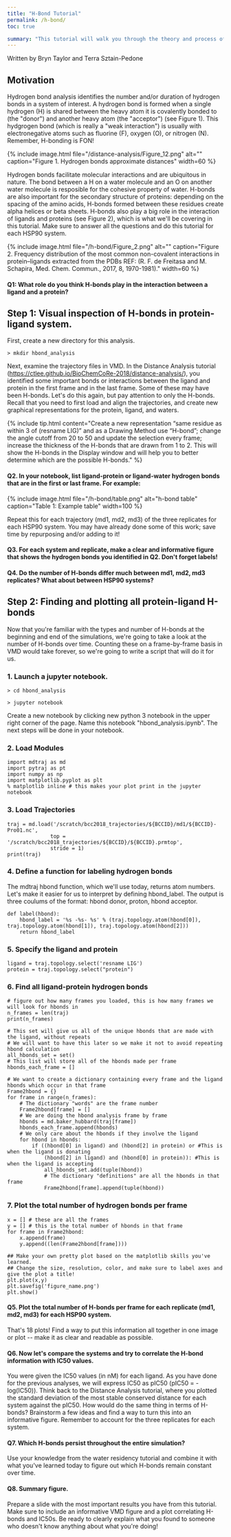 ```yaml
---
title: "H-Bond Tutorial"
permalink: /h-bond/
toc: true

summary: "This tutorial will walk you through the theory and process of using hydrogen bond analysis to investigate your system of interest."
---
```

Written by Bryn Taylor and Terra Sztain-Pedone

## Motivation

Hydrogen bond analysis identifies the number and/or duration of hydrogen bonds in a system of interest. A hydrogen bond is formed when a single hydrogen (H) is shared between the heavy atom it is covalently bonded to (the "donor") and another heavy atom (the "acceptor") (see Figure 1). This hydgrogen bond (which is really a "weak interaction") is usually with electronegative atoms such as fluorine (F), oxygen (O), or nitrogen (N). Remember, H-bonding is FON!  

{% include image.html file="/distance-analysis/Figure_12.png" alt="" caption="Figure 1. Hydrogen bonds approximate distances" width=60 %}

Hydrogen bonds facilitate molecular interactions and are ubiquitous in nature. The bond between a H on a water molecule and an O on another water molecule is resposible for the cohesive property of water. H-bonds are also important for the secondary structure of proteins: depending on the spacing of the amino acids, H-bonds formed between these residues create alpha helices or beta sheets. H-bonds also play a big role in the interaction of ligands and proteins (see Figure 2), which is what we'll be covering in this tutorial.  Make sure to answer all the questions and do this tutorial for each HSP90 system. 

{% include image.html file="/h-bond/Figure_2.png" alt="" caption="Figure 2. Frequency distribution of the most common non-covalent interactions in protein–ligands extracted from the PDBs REF: (R. F. de Freitasa and M. Schapira, Med. Chem. Commun., 2017, 8, 1970-1981)." width=60 %}

#### Q1: What role do you think H-bonds play in the interaction between a ligand and a protein? 

## Step 1: Visual inspection of H-bonds in protein-ligand system. 

First, create a new directory for this analysis.

```
> mkdir hbond_analysis
```

Next, examine the trajectory files in VMD. In the Distance Analysis tutorial (https://ctlee.github.io/BioChemCoRe-2018/distance-analysis/), you identified some important bonds or interactions between the ligand and protein in the first frame and in the last frame. Some of these may have been H-bonds. Let's do this again, but pay attention to only the H-bonds. Recall that you need to first load and align the trajectories, and create new graphical representations for the protein, ligand, and waters. 

{% include tip.html content="Create a new representation “same residue as within 3 of (resname LIG)” and as a Drawing Method use “H-bond”; change the angle cutoff from 20 to 50 and update the selection every frame; increase the thickness of the H-bonds that are drawn from 1 to 2. This will show the H-bonds in the Display window and will help you to better determine which are the possible H-bonds." %}

#### Q2.  In your notebook, list ligand-protein or ligand-water hydrogen bonds that are in the first or last frame. For example: 

{% include image.html file="/h-bond/table.png" alt="h-bond table" caption="Table 1: Example table" width=100 %}

Repeat this for each trajectory (md1, md2, md3) of the three replicates for each HSP90 system. You may have already done some of this work; save time by repurposing and/or adding to it! 

#### Q3. For each system and replicate, make a clear and informative figure that shows the hydrogen bonds you identified in Q2. Don't forget labels! 

#### Q4. Do the number of H-bonds differ much between md1, md2, md3 replicates? What about between HSP90 systems? 

## Step 2: Finding and plotting all protein-ligand H-bonds

Now that you're familiar with the types and number of H-bonds at the beginning and end of the simulations, we're going to take a look at the number of H-bonds over time. Counting these on a frame-by-frame basis in VMD would take forever, so we're going to write a script that will do it for us. 

### 1. Launch a jupyter notebook. 

```
> cd hbond_analysis

> jupyter notebook 
```
Create a new notebook by clicking new python 3 notebook in the upper right corner of the page. Name this notebook "hbond_analysis.ipynb". The next steps will be done in your notebook.

### 2. Load Modules 
```
import mdtraj as md
import pytraj as pt
import numpy as np
import matplotlib.pyplot as plt
% matplotlib inline # this makes your plot print in the jupyter notebook
```

### 3. Load Trajectories
```
traj = md.load('/scratch/bcc2018_trajectories/${BCCID}/md1/${BCCID}-Pro01.nc', 
              top = '/scratch/bcc2018_trajectories/${BCCID}/${BCCID}.prmtop', 
              stride = 1)
print(traj)
```

### 4. Define a function for labeling hydrogen bonds
The mdtraj hbond function, which we'll use today, returns atom numbers. Let's make it easier for us to interpret by defining hbond_label. The output is three coulums of the format: hbond donor, proton, hbond acceptor.
```
def label(hbond):
    hbond_label = '%s -%s- %s' % (traj.topology.atom(hbond[0]), traj.topology.atom(hbond[1]), traj.topology.atom(hbond[2]))
    return hbond_label
```

### 5. Specify the ligand and protein
```
ligand = traj.topology.select('resname LIG') 
protein = traj.topology.select("protein")
```

### 6. Find all ligand-protein hydrogen bonds
```
# figure out how many frames you loaded, this is how many frames we will look for hbonds in 
n_frames = len(traj)
print(n_frames)
```

```
# This set will give us all of the unique hbonds that are made with the ligand, without repeats
# We will want to have this later so we make it not to avoid repeating hbond calculation 
all_hbonds_set = set()
# This list will store all of the hbonds made per frame
hbonds_each_frame = []
```

```
# We want to create a dictionary containing every frame and the ligand hbonds which occur in that frame
Frame2hbond = {}
for frame in range(n_frames):
    # The dictionary "words" are the frame number
    Frame2hbond[frame] = [] 
    # We are doing the hbond analysis frame by frame
    hbonds = md.baker_hubbard(traj[frame]) 
    hbonds_each_frame.append(hbonds)
    # We only care about the hbonds if they involve the ligand 
    for hbond in hbonds:
        if ((hbond[0] in ligand) and (hbond[2] in protein) or #This is when the ligand is donating 
            (hbond[2] in ligand) and (hbond[0] in protein)): #This is when the ligand is accepting             
            all_hbonds_set.add(tuple(hbond))
            # The dictionary "definitions" are all the hbonds in that frame
            Frame2hbond[frame].append(tuple(hbond))  
```

### 7. Plot the total number of hydrogen bonds per frame
```
x = [] # these are all the frames
y = [] # this is the total number of hbonds in that frame 
for frame in Frame2hbond:
    x.append(frame)
    y.append((len(Frame2hbond[frame])))

## Make your own pretty plot based on the matplotlib skills you've learned.
## Change the size, resolution, color, and make sure to label axes and give the plot a title! 
plt.plot(x,y)
plt.savefig('figure_name.png')
plt.show()
```

#### Q5. Plot the total number of H-bonds per frame for each replicate (md1, md2, md3) for each HSP90 system. 
That's 18 plots! Find a way to put this information all together in one image or plot -- make it as clear and readable as possible.  

#### Q6. Now let's compare the systems and try to correlate the H-bond information with IC50 values. 
You were given the IC50 values (in nM) for each ligand. As you have done for the previous analyses, we will express IC50 as pIC50 (pIC50 = -log(IC50)). Think back to the Distance Analysis tutorial, where you plotted the standard deviation of the most stable conserved distance for each system against the pIC50. How would do the same thing in terms of H-bonds? Brainstorm a few ideas and find a way to turn this into an informative figure. Remember to account for the three replicates for each system. 

#### Q7. Which H-bonds persist throughout the entire simulation? 
Use your knowledge from the water residency tutorial and combine it with what you've learned today to figure out which H-bonds remain constant over time. 

#### Q8. Summary figure. 
Prepare a slide with the most important results you have from this tutorial. Make sure to include an informative VMD figure and a plot correlating H-bonds and IC50s. Be ready to clearly explain what you found to someone who doesn't know anything about what you're doing! 
